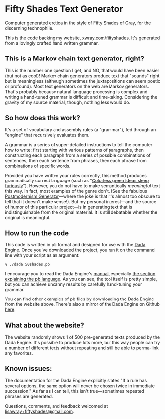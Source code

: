 # Fifty Shades Text Generator
Computer generated erotica in the style of Fifty Shades of Gray, for the discerning technophile.

This is the code backing my website, [xwray.com/fiftyshades](http://xwray.com/fiftyshades). It's generated from a lovingly crafted hand written grammar.

## This is a Markov chain text generator, right?
This is the number one question I get, and NO, that would have been easier (but not as cool)! Markov chain generators produce text that "sounds" right but is meaningless (although sometimes the juxtapositions can seem poetic or profound). Most text generators on the web are Markov generators. That's probably because natural language processing is complex and writing a hand-tuned grammar is difficult and time-taking. Considering the gravity of my source material, though, nothing less would do.

## So how does this work?
It's a set of vocabulary and assembly rules (a "grammar"), fed through an "engine" that recursively evaluates them. 

A grammar is a series of super-detailed instructions to tell the computer how to write: first starting with various patterns of paragraphs, then constructing each paragraph from a series of possible combinations of sentences, then each sentence from phrases, then each phrase from combinations of specific words.

Provided you have written your rules correctly, this method produces grammatically correct language (such as "[Colorless green ideas sleep furiously](https://en.wikipedia.org/wiki/Colorless_green_ideas_sleep_furiously)").  However, you do not have to make semantically _meaningful_ text this way. In fact, most examples of the genre don't. (See the fabulous [Postmodernism Generator](http://www.elsewhere.org/pomo/)—where the joke is that it's almost too obscure to tell that it doesn't make sense!). But my personal interest—and the source of humor of this particular project—is in generating text that is indistinguishable from the original material. It is still debatable whether the original is meaningful.

## How to run the code
This code is written in pb format and designed for use with the [Dada Engine](http://dev.null.org/dadaengine/). Once you've downloaded the project, you run it on the command line with your script as an argument:

`% ./dada 50shades.pb`

I encourage you to read the Dada Engine's [manual](http://dev.null.org/dadaengine/manual-1.0/dada_toc.html), especially [the section explaining the pb language](http://dev.null.org/dadaengine/manual-1.0/dada.html#SEC4). As you can see, the tool itself is pretty simple, but you can achieve uncanny results by carefully hand-tuning your grammar. 

You can find other examples of pb files by downloading the Dada Engine from the website above. There's also a mirror of the Dada Engine on Github [here](https://github.com/orenmazor/Dada-Engine).

## What about the website?
The website randomly shows 1 of 500 pre-generated texts produced by the Dada Engine. It's possible to produce lots more, but this way people can try a number of different texts without repeating and still be able to perma-link any favorites. 

## Known issues:
The documentation for the Dada Engine explicitly states "If a rule has several options, the same option will never be chosen twice in immediate succession."  As far as I can tell, this isn't true—sometimes repeated phrases are generated. 

Questions, comments, and feedback welcomed at [lisawray+fiftyshades@gmail.com](mailto:lisawray+fiftyshades@gmail.com). 
